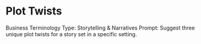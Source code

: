 # Plot Twists

Business Terminology Type: Storytelling & Narratives
Prompt: Suggest three unique plot twists for a story set in a specific setting.